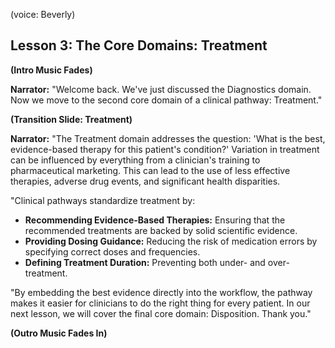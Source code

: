 (voice: Beverly)

## Lesson 3: The Core Domains: Treatment

**(Intro Music Fades)**

**Narrator:** "Welcome back. We've just discussed the Diagnostics domain. Now we move to the second core domain of a clinical pathway: Treatment."

**(Transition Slide: Treatment)**

**Narrator:** "The Treatment domain addresses the question: 'What is the best, evidence-based therapy for this patient's condition?' Variation in treatment can be influenced by everything from a clinician's training to pharmaceutical marketing. This can lead to the use of less effective therapies, adverse drug events, and significant health disparities.

"Clinical pathways standardize treatment by:
*   **Recommending Evidence-Based Therapies:** Ensuring that the recommended treatments are backed by solid scientific evidence.
*   **Providing Dosing Guidance:** Reducing the risk of medication errors by specifying correct doses and frequencies.
*   **Defining Treatment Duration:** Preventing both under- and over-treatment.

"By embedding the best evidence directly into the workflow, the pathway makes it easier for clinicians to do the right thing for every patient. In our next lesson, we will cover the final core domain: Disposition. Thank you."

**(Outro Music Fades In)**
